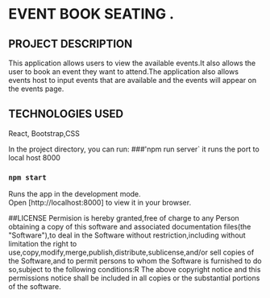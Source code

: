 # EVENT BOOK SEATING .

## PROJECT DESCRIPTION
This application allows users to view the available events.It also allows the user to book an event they want to attend.The application also allows events host to input events that are available and the events will appear on the events page.

## TECHNOLOGIES USED 
React, Bootstrap,CSS

In the project directory, you can run:
###'npm run server`
it runs the port to local host 8000

### `npm start`

Runs the app in the development mode.\
Open [http://localhost:8000] to view it in your browser.

##LICENSE
Permision is hereby granted,free of charge to any Person obtaining a copy of this software and associated documentation files(the "Software"),to deal in the Software without restriction,including without limitation the right to use,copy,modify,merge,publish,distribute,sublicense,and/or sell copies of the Software,and to permit persons to whom the Software is furnished to do so,subject to the following conditions:R The above copyright notice and this permissions notice shall be included in all copies or the substantial portions of the software.


